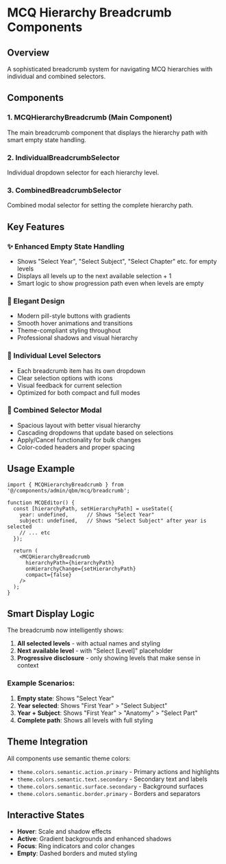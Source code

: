 # MCQ Hierarchy Breadcrumb Components

## Overview
A sophisticated breadcrumb system for navigating MCQ hierarchies with individual and combined selectors.

## Components

### 1. **MCQHierarchyBreadcrumb** (Main Component)
The main breadcrumb component that displays the hierarchy path with smart empty state handling.

### 2. **IndividualBreadcrumbSelector**
Individual dropdown selector for each hierarchy level.

### 3. **CombinedBreadcrumbSelector**
Combined modal selector for setting the complete hierarchy path.

## Key Features

### ✨ Enhanced Empty State Handling
- Shows "Select Year", "Select Subject", "Select Chapter" etc. for empty levels
- Displays all levels up to the next available selection + 1
- Smart logic to show progression path even when levels are empty

### 🎨 Elegant Design
- Modern pill-style buttons with gradients
- Smooth hover animations and transitions
- Theme-compliant styling throughout
- Professional shadows and visual hierarchy

### 🔧 Individual Level Selectors
- Each breadcrumb item has its own dropdown
- Clear selection options with icons
- Visual feedback for current selection
- Optimized for both compact and full modes

### 🚀 Combined Selector Modal
- Spacious layout with better visual hierarchy
- Cascading dropdowns that update based on selections
- Apply/Cancel functionality for bulk changes
- Color-coded headers and proper spacing

## Usage Example

```tsx
import { MCQHierarchyBreadcrumb } from '@/components/admin/qbm/mcq/breadcrumb';

function MCQEditor() {
  const [hierarchyPath, setHierarchyPath] = useState({
    year: undefined,      // Shows "Select Year"
    subject: undefined,   // Shows "Select Subject" after year is selected
    // ... etc
  });

  return (
    <MCQHierarchyBreadcrumb
      hierarchyPath={hierarchyPath}
      onHierarchyChange={setHierarchyPath}
      compact={false}
    />
  );
}
```

## Smart Display Logic

The breadcrumb now intelligently shows:
1. **All selected levels** - with actual names and styling
2. **Next available level** - with "Select [Level]" placeholder
3. **Progressive disclosure** - only showing levels that make sense in context

### Example Scenarios:

1. **Empty state**: Shows "Select Year"
2. **Year selected**: Shows "First Year" > "Select Subject"  
3. **Year + Subject**: Shows "First Year" > "Anatomy" > "Select Part"
4. **Complete path**: Shows all levels with full styling

## Theme Integration

All components use semantic theme colors:
- `theme.colors.semantic.action.primary` - Primary actions and highlights
- `theme.colors.semantic.text.secondary` - Secondary text and labels  
- `theme.colors.semantic.surface.secondary` - Background surfaces
- `theme.colors.semantic.border.primary` - Borders and separators

## Interactive States

- **Hover**: Scale and shadow effects
- **Active**: Gradient backgrounds and enhanced shadows
- **Focus**: Ring indicators and color changes
- **Empty**: Dashed borders and muted styling